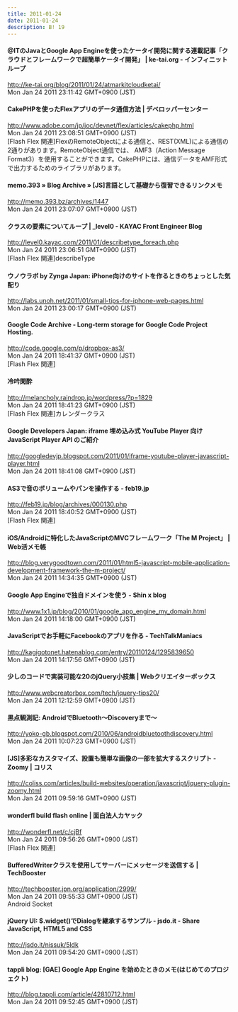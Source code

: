 ```yaml
---
title: 2011-01-24
date: 2011-01-24
description: B! 19
---
```


#### @ITのJavaとGoogle App Engineを使ったケータイ開発に関する連載記事「クラウドとフレームワークで超簡単ケータイ開発」 | ke-tai.org - インフィニットループ
http://ke-tai.org/blog/2011/01/24/atmarkitcloudketai/<br>
Mon Jan 24 2011 23:11:42 GMT+0900 (JST)<br>


#### CakePHPを使ったFlexアプリのデータ通信方法 | デベロッパーセンター
http://www.adobe.com/jp/joc/devnet/flex/articles/cakephp.html<br>
Mon Jan 24 2011 23:08:51 GMT+0900 (JST)<br>
[Flash Flex 関連]FlexのRemoteObjectによる通信と、REST(XML)による通信の2通りがあります。RemoteObject通信では、 AMF3（Action Message Format3）を使用することができます。CakePHPには、通信データをAMF形式で出力するためのライブラリがあります。


#### memo.393  » Blog Archive   » [JS]言語として基礎から復習できるリンクメモ
http://memo.393.bz/archives/1447<br>
Mon Jan 24 2011 23:07:07 GMT+0900 (JST)<br>


#### クラスの要素についてループ | _level0 - KAYAC Front Engineer Blog
http://level0.kayac.com/2011/01/describetype_foreach.php<br>
Mon Jan 24 2011 23:06:51 GMT+0900 (JST)<br>
[Flash Flex 関連]describeType


#### ウノウラボ by Zynga Japan: iPhone向けのサイトを作るときのちょっとした気配り
http://labs.unoh.net/2011/01/small-tips-for-iphone-web-pages.html<br>
Mon Jan 24 2011 23:00:17 GMT+0900 (JST)<br>


#### Google Code Archive - Long-term storage for Google Code Project Hosting.
http://code.google.com/p/dropbox-as3/<br>
Mon Jan 24 2011 18:41:37 GMT+0900 (JST)<br>
[Flash Flex 関連]


#### 冷吟閑酔
http://melancholy.raindrop.jp/wordpress/?p=1829<br>
Mon Jan 24 2011 18:41:23 GMT+0900 (JST)<br>
[Flash Flex 関連]カレンダークラス


#### Google Developers Japan: iframe 埋め込み式 YouTube Player 向け JavaScript Player API のご紹介
http://googledevjp.blogspot.com/2011/01/iframe-youtube-player-javascript-player.html<br>
Mon Jan 24 2011 18:41:08 GMT+0900 (JST)<br>


#### AS3で音のボリュームやパンを操作する - feb19.jp
http://feb19.jp/blog/archives/000130.php<br>
Mon Jan 24 2011 18:40:52 GMT+0900 (JST)<br>
[Flash Flex 関連]


#### iOS/Androidに特化したJavaScriptのMVCフレームワーク「The M Project」 | Web活メモ帳
http://blog.verygoodtown.com/2011/01/html5-javascript-mobile-application-development-framework-the-m-project/<br>
Mon Jan 24 2011 14:34:35 GMT+0900 (JST)<br>


#### Google App Engineで独自ドメインを使う - Shin x blog
http://www.1x1.jp/blog/2010/01/google_app_engine_my_domain.html<br>
Mon Jan 24 2011 14:18:00 GMT+0900 (JST)<br>


#### JavaScriptでお手軽にFacebookのアプリを作る - TechTalkManiacs
http://kagigotonet.hatenablog.com/entry/20110124/1295839650<br>
Mon Jan 24 2011 14:17:56 GMT+0900 (JST)<br>


#### 少しのコードで実装可能な20のjQuery小技集 | Webクリエイターボックス
http://www.webcreatorbox.com/tech/jquery-tips20/<br>
Mon Jan 24 2011 12:12:59 GMT+0900 (JST)<br>


#### 黒点観測記: AndroidでBluetooth～Discoveryまで～
http://yoko-gb.blogspot.com/2010/06/androidbluetoothdiscovery.html<br>
Mon Jan 24 2011 10:07:23 GMT+0900 (JST)<br>


####   [JS]多彩なカスタマイズ、設置も簡単な画像の一部を拡大するスクリプト -Zoomy | コリス
http://coliss.com/articles/build-websites/operation/javascript/jquery-plugin-zoomy.html<br>
Mon Jan 24 2011 09:59:16 GMT+0900 (JST)<br>


#### wonderfl build flash online | 面白法人カヤック
http://wonderfl.net/c/cjBf<br>
Mon Jan 24 2011 09:56:26 GMT+0900 (JST)<br>
[Flash Flex 関連]


#### BufferedWriterクラスを使用してサーバーにメッセージを送信する | TechBooster
http://techbooster.jpn.org/application/2999/<br>
Mon Jan 24 2011 09:55:33 GMT+0900 (JST)<br>
Android Socket


#### jQuery UI: $.widget()でDialogを継承するサンプル - jsdo.it - Share JavaScript, HTML5 and CSS
http://jsdo.it/nissuk/5ldk<br>
Mon Jan 24 2011 09:54:20 GMT+0900 (JST)<br>


#### tappli blog: [GAE] Google App Engine を始めたときのメモ(はじめてのプロジェクト)
http://blog.tappli.com/article/42810712.html<br>
Mon Jan 24 2011 09:52:45 GMT+0900 (JST)<br>


